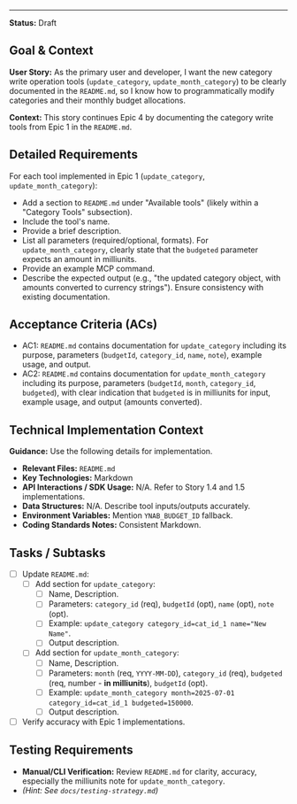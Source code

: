 ---
**Status:** Draft

## Goal & Context

**User Story:** As the primary user and developer, I want the new category write operation tools (`update_category`, `update_month_category`) to be clearly documented in the `README.md`, so I know how to programmatically modify categories and their monthly budget allocations.

**Context:** This story continues Epic 4 by documenting the category write tools from Epic 1 in the `README.md`.

## Detailed Requirements

For each tool implemented in Epic 1 (`update_category`, `update_month_category`):
- Add a section to `README.md` under "Available tools" (likely within a "Category Tools" subsection).
- Include the tool's name.
- Provide a brief description.
- List all parameters (required/optional, formats). For `update_month_category`, clearly state that the `budgeted` parameter expects an amount in milliunits.
- Provide an example MCP command.
- Describe the expected output (e.g., "the updated category object, with amounts converted to currency strings").
Ensure consistency with existing documentation.

## Acceptance Criteria (ACs)

- AC1: `README.md` contains documentation for `update_category` including its purpose, parameters (`budgetId`, `category_id`, `name`, `note`), example usage, and output.
- AC2: `README.md` contains documentation for `update_month_category` including its purpose, parameters (`budgetId`, `month`, `category_id`, `budgeted`), with clear indication that `budgeted` is in milliunits for input, example usage, and output (amounts converted).

## Technical Implementation Context

**Guidance:** Use the following details for implementation.
- **Relevant Files:** `README.md`
- **Key Technologies:** Markdown
- **API Interactions / SDK Usage:** N/A. Refer to Story 1.4 and 1.5 implementations.
- **Data Structures:** N/A. Describe tool inputs/outputs accurately.
- **Environment Variables:** Mention `YNAB_BUDGET_ID` fallback.
- **Coding Standards Notes:** Consistent Markdown.

## Tasks / Subtasks

- [ ] Update `README.md`:
  - [ ] Add section for `update_category`:
    - [ ] Name, Description.
    - [ ] Parameters: `category_id` (req), `budgetId` (opt), `name` (opt), `note` (opt).
    - [ ] Example: `update_category category_id=cat_id_1 name="New Name"`.
    - [ ] Output description.
  - [ ] Add section for `update_month_category`:
    - [ ] Name, Description.
    - [ ] Parameters: `month` (req, `YYYY-MM-DD`), `category_id` (req), `budgeted` (req, number - **in milliunits**), `budgetId` (opt).
    - [ ] Example: `update_month_category month=2025-07-01 category_id=cat_id_1 budgeted=150000`.
    - [ ] Output description.
- [ ] Verify accuracy with Epic 1 implementations.

## Testing Requirements

- **Manual/CLI Verification:** Review `README.md` for clarity, accuracy, especially the milliunits note for `update_month_category`.
- _(Hint: See `docs/testing-strategy.md`)_